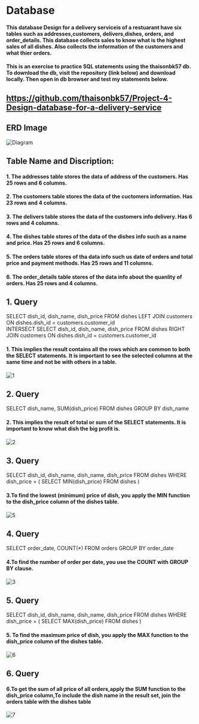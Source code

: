 # Database
#### This database Design for a delivery serviceis of a restuarant have six tables such as addresses,customers, delivers,dishes, orders, and order_details. This database collects sales to know what is the highest sales of all dishes. Also collects the information of the customers and what thier orders.
#### This is an exercise to practice SQL statements using the thaisonbk57 db. To download the db, visit the repository (link below) and download locally. Then open in db browser and test my statements below.

## https://github.com/thaisonbk57/Project-4-Design-database-for-a-delivery-service
## ERD Image
![Diagram](https://user-images.githubusercontent.com/72851503/102731216-39346580-4372-11eb-9c51-bfe759d083d4.png)



## Table Name and Discription:
#### 1.	The addresses table stores the data of address of the customers. Has 25 rows and 6 columns.
#### 2.	The customers table stores the data of the cuctomers information. Has 23 rows and 4 columns.
#### 3.	The delivers table stores the data of the customers info delivery.  Has 6 rows and 4 columns.
#### 4. The dishes table stores of the data of the dishes info such as a name and price. Has 25 rows and 6 columns.
#### 5. The orders table stores of tha data info such us date of orders and total price and payment methods. Has 25 rows and 11 columns.
#### 6. The order_details table stores of the data info about the quanlity of orders. Has 25 rows and 4 columns.

## 1. Query
SELECT dish_id, dish_name, dish_price 
FROM dishes
LEFT JOIN customers ON dishes.dish_id = customers.customer_id  
INTERSECT 
SELECT dish_id, dish_name, dish_price 
FROM dishes
RIGHT JOIN customers ON dishes.dish_id = customers.customer_id

 #### 1. This implies the result contains all the rows which are common to both the SELECT statements. It is important to see the selected columns at the same time and not be with others in a table. 
![1](https://user-images.githubusercontent.com/72851503/102737394-422d3300-4382-11eb-9e39-f12e046b2aa8.jpg)

## 2. Query
SELECT dish_name, 
SUM(dish_price) 
FROM dishes
GROUP BY dish_name 
#### 2. This implies the result of total or sum of the SELECT statements. It is important to know what dish the big profit is.
![2](https://user-images.githubusercontent.com/72851503/102738848-4c513080-4386-11eb-8733-d11352ab1f6b.jpg)

## 3. Query
SELECT dish_id, dish_name, dish_name, dish_price FROM dishes
WHERE dish_price = ( SELECT MIN(dish_price) FROM dishes )
#### 3.To find the lowest (minimum) price of dish, you apply the MIN function to the dish_price column of the dishes table.
![5](https://user-images.githubusercontent.com/72851503/103144679-88123e80-4768-11eb-9f7a-61c90abe2fc0.jpg)

## 4. Query
SELECT order_date,
COUNT(*) 
FROM orders GROUP BY order_date
#### 4.To find the number of order per date, you use the COUNT with GROUP BY clause.

![3](https://user-images.githubusercontent.com/72851503/103144227-ce639f80-4760-11eb-914f-a0c3e4f4c406.jpg)
## 5. Query
SELECT dish_id, dish_name, dish_name, dish_price FROM dishes
WHERE dish_price = ( SELECT MAX(dish_price) FROM dishes )

#### 5. To find the maximum price of dish, you apply the MAX function to the dish_price column of the dishes table.
![6](https://user-images.githubusercontent.com/72851503/103144727-5ea5e280-4769-11eb-9ccd-0b70b5f3c18f.jpg)

## 6. Query
#### 6.To get the sum of all price of all orders,apply the SUM function to the dish_price column,To include the dish name in the result set, join the orders table with the dishes table
![7](https://user-images.githubusercontent.com/72851503/103165431-cbe17280-4852-11eb-90cd-9ce62d6b0d32.jpg)








